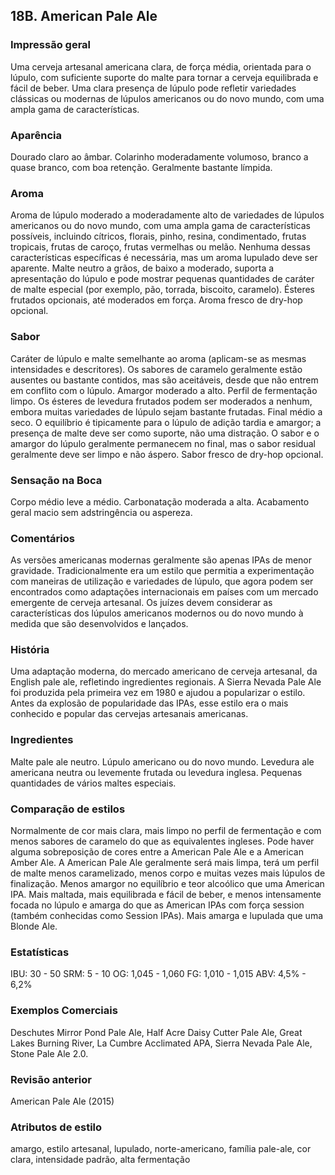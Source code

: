 ## 18B. American Pale Ale

### Impressão geral

Uma cerveja artesanal americana clara, de força média, orientada para o lúpulo, com suficiente suporte do malte para tornar a cerveja equilibrada e fácil de beber. Uma clara presença de lúpulo pode refletir variedades clássicas ou modernas de lúpulos americanos ou do novo mundo, com uma ampla gama de características.

### Aparência

Dourado claro ao âmbar. Colarinho moderadamente volumoso, branco a quase branco, com boa retenção. Geralmente bastante límpida.

### Aroma

Aroma de lúpulo moderado a moderadamente alto de variedades de lúpulos americanos ou do novo mundo, com uma ampla gama de características possíveis, incluindo cítricos, florais, pinho, resina, condimentado, frutas tropicais, frutas de caroço, frutas vermelhas ou melão. Nenhuma dessas características específicas é necessária, mas um aroma lupulado deve ser aparente. Malte neutro a grãos, de baixo a moderado, suporta a apresentação do lúpulo e pode mostrar pequenas quantidades de caráter de malte especial (por exemplo, pão, torrada, biscoito, caramelo). Ésteres frutados opcionais, até moderados em força. Aroma fresco de dry-hop opcional.

### Sabor

Caráter de lúpulo e malte semelhante ao aroma (aplicam-se as mesmas intensidades e descritores). Os sabores de caramelo geralmente estão ausentes ou bastante contidos, mas são aceitáveis, desde que não entrem em conflito com o lúpulo. Amargor moderado a alto. Perfil de fermentação limpo. Os ésteres de levedura frutados podem ser moderados a nenhum, embora muitas variedades de lúpulo sejam bastante frutadas. Final médio a seco. O equilíbrio é tipicamente para o lúpulo  de adição tardia e amargor; a presença de malte deve ser como suporte, não uma distração. O sabor e o amargor do lúpulo geralmente permanecem no final, mas o sabor residual geralmente deve ser limpo e não áspero. Sabor fresco de dry-hop opcional.

### Sensação na Boca

Corpo médio leve a médio. Carbonatação moderada a alta. Acabamento geral macio sem adstringência ou aspereza.

### Comentários

As versões americanas modernas geralmente são apenas IPAs de menor gravidade. Tradicionalmente era um estilo que permitia a experimentação com maneiras de utilização e variedades de lúpulo, que agora podem ser encontrados como adaptações internacionais em países com um mercado emergente de cerveja artesanal. Os juízes devem considerar as características dos lúpulos americanos modernos ou do novo mundo à medida que são desenvolvidos e lançados.

### História

Uma adaptação moderna, do mercado americano de cerveja artesanal, da English pale ale, refletindo ingredientes regionais. A Sierra Nevada Pale Ale foi produzida pela primeira vez em 1980 e ajudou a popularizar o estilo. Antes da explosão de popularidade das IPAs, esse estilo era o mais conhecido e popular das cervejas artesanais americanas.

### Ingredientes

Malte pale ale neutro. Lúpulo americano ou do novo mundo. Levedura ale americana neutra ou levemente frutada ou levedura inglesa. Pequenas quantidades de vários maltes especiais.

### Comparação de estilos

Normalmente de cor mais clara, mais limpo no perfil de fermentação e com menos sabores de caramelo do que as equivalentes ingleses. Pode haver alguma sobreposição de cores entre a American Pale Ale e a American Amber Ale. A American Pale Ale geralmente será mais limpa, terá um perfil de malte menos caramelizado, menos corpo e muitas vezes mais lúpulos de finalização. Menos amargor no equilíbrio e teor alcoólico que uma American IPA. Mais maltada, mais equilibrada e fácil de beber, e menos intensamente focada no lúpulo e amarga do que as American IPAs com força session (também conhecidas como Session IPAs). Mais amarga e lupulada que uma Blonde Ale.

### Estatísticas

IBU: 30 - 50
SRM: 5 - 10
OG: 1,045 - 1,060
FG: 1,010 - 1,015
ABV: 4,5% - 6,2%

### Exemplos Comerciais

Deschutes Mirror Pond Pale Ale, Half Acre Daisy Cutter Pale Ale, Great Lakes Burning River, La Cumbre Acclimated APA, Sierra Nevada Pale Ale, Stone Pale Ale 2.0.

### Revisão anterior

American Pale Ale (2015)

### Atributos de estilo

amargo, estilo artesanal, lupulado, norte-americano, família pale-ale, cor clara, intensidade padrão, alta fermentação